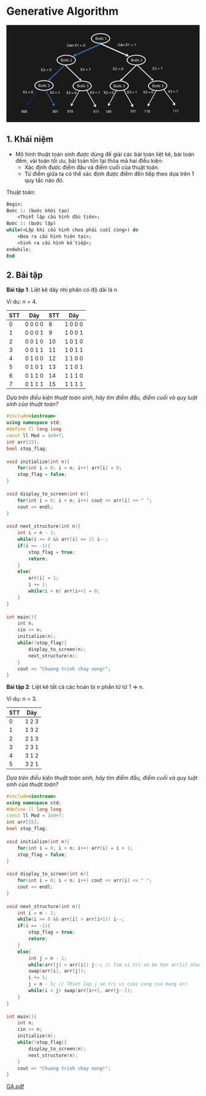 # Generative Algorithm

![Ảnh giới thiệu thuật toán sinh](/image/thuatToanSinh.png)

## 1. Khái niệm

- Mô hình thuật toán sinh được dùng để giải các bài toán liệt kê, bài toán đếm, vài toán tối ưu, bài toán tồn tại thỏa mã hai điều kiện:
    - Xác định được điểm đầu và điểm cuối của thuật toán.
    - Từ điểm giữa ta có thể xác định được điểm đến tiếp theo dựa trên 1 quy tắc nào đó.

Thuật toán:

```pascal
Begin:
Bước 1: (bước khởi tạo)
    <Thiết lập cấu hình đầu tiên>;
Bước 2: (bước lặp)
while(<Lặp khi cấu hình chưa phải cuối cùng>) do
    <Đưa ra cấu hình hiện tại>;
    <Sinh ra cấu hình kế tiếp>;
endwhile;
End
```

## 2. Bài tập

**Bài tập 1**: Liệt kê dãy nhị phân có độ dài là n

Ví dụ: n = 4.

| STT |   Dãy   | STT |   Dãy   |
|-----|---------|-----|---------|
|  0  | 0 0 0 0 |  8  | 1 0 0 0 |
|  1  | 0 0 0 1 |  9  | 1 0 0 1 |
|  2  | 0 0 1 0 |  10 | 1 0 1 0 |
|  3  | 0 0 1 1 |  11 | 1 0 1 1 |
|  4  | 0 1 0 0 |  12 | 1 1 0 0 |
|  5  | 0 1 0 1 |  13 | 1 1 0 1 |
|  6  | 0 1 1 0 |  14 | 1 1 1 0 |
|  7  | 0 1 1 1 |  15 | 1 1 1 1 |

*Dựa trên điều kiện thuật toán sinh, hãy tìm điểm đầu, điểm cuối và quy luật sinh của thuật toán?*



```CPP
#include<iostream>
using namespace std;
#define ll long long
const ll Mod = 1e9+7;
int arr[15];
bool stop_flag;

void initialize(int n){
    for(int i = 0; i < n; i++) arr[i] = 0;
    stop_flag = false;
}

void display_to_screen(int n){
    for(int i = 0; i < n; i++) cout << arr[i] << " ";
    cout << endl;
}

void next_structure(int n){
    int i = n - 1;
    while(i >= 0 && arr[i] == 1) i--;
    if(i == -1){
        stop_flag = true;
        return;
    }
    else{
        arr[i] = 1;
        i += 1;
        while(i < n) arr[i++] = 0;
    }
}

int main(){
    int n;
    cin >> n;
    initialize(n);
    while(!stop_flag){
        display_to_screen(n);
        next_structure(n);
    }
    cout << "Chuong trinh chay xong!";
}
```

**Bài tập 2**: Liệt kê tất cả các hoán bị n phần tử từ 1 ⇒ n.

Ví dụ: n = 3.

| STT | Dãy   |
|-----|-------|
|  0  | 1 2 3 |
|  1  | 1 3 2 |
|  2  | 2 1 3 |
|  3  | 2 3 1 |
|  4  | 3 1 2 |
|  5  | 3 2 1 |

*Dựa trên điều kiện thuật toán sinh, hãy tìm điểm đầu, điểm cuối và quy luật sinh của thuật toán?*



```CPP
#include<iostream>
using namespace std;
#define ll long long
const ll Mod = 1e9+7;
int arr[15];
bool stop_flag;

void initialize(int n){
    for(int i = 0; i < n; i++) arr[i] = i + 1;
    stop_flag = false;
}

void display_to_screen(int n){
    for(int i = 0; i < n; i++) cout << arr[i] << " ";
    cout << endl;
}

void next_structure(int n){
    int i = n - 2;
    while(i >= 0 && arr[i] > arr[i+1]) i--;
    if(i == -1){
        stop_flag = true;
        return;
    }
    else{
        int j = n - 1;
        while(arr[j] < arr[i]) j--; // Tim vi tri so be hon arr[i] nhung lon nhat
        swap(arr[i], arr[j]);
        i += 1;
        j = n - 1; // Thiet lap j ve tri vi cuoi cung cua mang arr
        while(i < j) swap(arr[i++], arr[j--]);
    }
}

int main(){
    int n;
    cin >> n;
    initialize(n);
    while(!stop_flag){
        display_to_screen(n);
        next_structure(n);
    }
    cout << "Chuong trinh chay xong!";
}
```
[GA.pdf](https://github.com/Hungtran-pro/hungtran-pro.github.io/files/8176051/GA.pdf)
